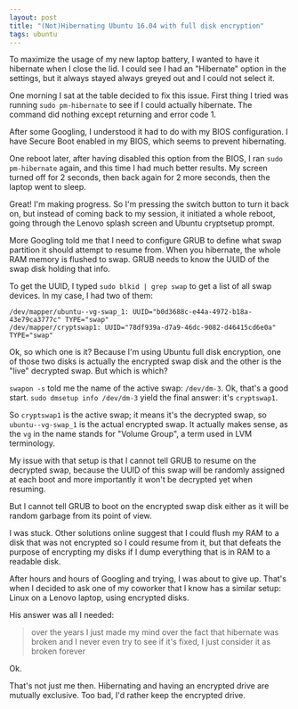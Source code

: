 ```yaml
---
layout: post
title: "(Not)Hibernating Ubuntu 16.04 with full disk encryption"
tags: ubuntu
---
```


To maximize the usage of my new laptop battery, I wanted to have it hibernate
when I close the lid. I could see I had an "Hibernate" option in the settings,
but it always stayed always greyed out and I could not select it.

One morning I sat at the table decided to fix this issue. First thing I tried
was running `sudo pm-hibernate` to see if I could actually hibernate. The
command did nothing except returning and error code 1.

After some Googling, I understood it had to do with my BIOS configuration.
I have Secure Boot enabled in my BIOS, which seems to prevent hibernating. 

One reboot later, after having disabled this option from the BIOS, I ran `sudo
pm-hibernate` again, and this time I had much better results. My screen turned
off for 2 seconds, then back again for 2 more seconds, then the laptop went to
sleep.

Great! I'm making progress. So I'm pressing the switch button to turn it back
on, but instead of coming back to my session, it initiated a whole reboot, going
through the Lenovo splash screen and Ubuntu cryptsetup prompt.

More Googling told me that I need to configure GRUB to define what swap
partition it should attempt to resume from. When you hibernate, the whole RAM
memory is flushed to swap. GRUB needs to know the UUID of the swap disk holding
that info.

To get the UUID, I typed `sudo blkid | grep swap` to get a list of all swap
devices. In my case, I had two of them:

```
/dev/mapper/ubuntu--vg-swap_1: UUID="b0d3688c-e44a-4972-b18a-43e79ca3777c" TYPE="swap"
/dev/mapper/cryptswap1: UUID="78df939a-d7a9-46dc-9082-d46415cd6e0a" TYPE="swap"
```

Ok, so which one is it? Because I'm using Ubuntu full disk encryption, one of
those two disks is actually the encrypted swap disk and the other is the "live"
decrypted swap. But which is which?

`swapon -s` told me the name of the active swap: `/dev/dm-3`. Ok, that's a good
start. `sudo dmsetup info /dev/dm-3` yield the final answer: it's `cryptswap1`.

So `cryptswap1` is the active swap; it means it's the decrypted swap, so
`ubuntu--vg-swap_1` is the actual encrypted swap. It actually makes sense, as
the `vg` in the name stands for "Volume Group", a term used in LVM terminology.

My issue with that setup is that I cannot tell GRUB to resume on the decrypted
swap, because the UUID of this swap will be randomly assigned at each boot and
more importantly it won't be decrypted yet when resuming. 

But I cannot tell GRUB to boot on the encrypted swap disk either as it will be
random garbage from its point of view.

I was stuck. Other solutions online suggest that I could flush my RAM to
a disk that was not encrypted so I could resume from it, but that defeats the
purpose of encrypting my disks if I dump everything that is in RAM to a readable
disk.

After hours and hours of Googling and trying, I was about to give up. That's
when I decided to ask one of my coworker that I know has a similar setup: Linux
on a Lenovo laptop, using encrypted disks.

His answer was all I needed:

> over the years I just made my mind over the fact that hibernate was broken and
> I never even try to see if it's fixed, I just consider it as broken forever

Ok.

That's not just me then. Hibernating and having an encrypted drive are mutually
exclusive. Too bad, I'd rather keep the encrypted drive. 
